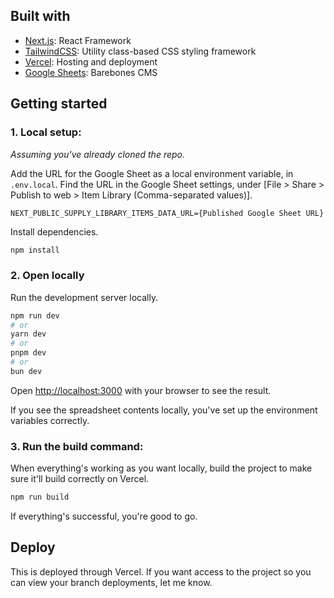 ## Built with

- [Next.js](https://nextjs.org/): React Framework
- [TailwindCSS](https://tailwindcss.com/): Utility class-based CSS styling framework
- [Vercel](https://vercel.com/): Hosting and deployment
- [Google Sheets](https://sheets.google.com/): Barebones CMS

## Getting started

### 1. Local setup:

*Assuming you've already cloned the repo.*

Add the URL for the Google Sheet as a local environment variable, in `.env.local`. Find the URL in the Google Sheet settings, under [File > Share > Publish to web > Item Library (Comma-separated values)].
```
NEXT_PUBLIC_SUPPLY_LIBRARY_ITEMS_DATA_URL={Published Google Sheet URL} 
```

Install dependencies.

```bash
npm install
```

### 2. Open locally

Run the development server locally.

```bash
npm run dev
# or
yarn dev
# or
pnpm dev
# or
bun dev
```

Open [http://localhost:3000](http://localhost:3000) with your browser to see the result.

If you see the spreadsheet contents locally, you've set up the environment variables correctly.

### 3. Run the build command:

When everything's working as you want locally, build the project to make sure it'll build correctly on Vercel.

```bash
npm run build
```

If everything's successful, you're good to go.

## Deploy

This is deployed through Vercel. If you want access to the project so you can view your branch deployments, let me know.
